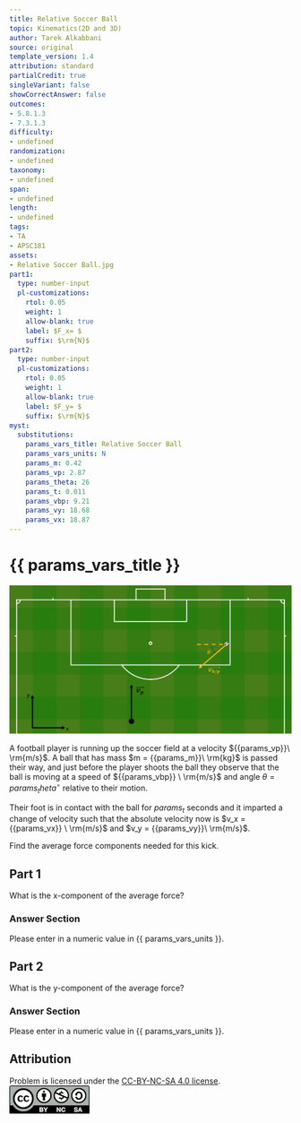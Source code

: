 ```yaml
---
title: Relative Soccer Ball
topic: Kinematics(2D and 3D)
author: Tarek Alkabbani
source: original
template_version: 1.4
attribution: standard
partialCredit: true
singleVariant: false
showCorrectAnswer: false
outcomes:
- 5.8.1.3
- 7.3.1.3
difficulty:
- undefined
randomization:
- undefined
taxonomy:
- undefined
span:
- undefined
length:
- undefined
tags:
- TA
- APSC181
assets:
- Relative Soccer Ball.jpg
part1:
  type: number-input
  pl-customizations:
    rtol: 0.05
    weight: 1
    allow-blank: true
    label: $F_x= $
    suffix: $\rm{N}$
part2:
  type: number-input
  pl-customizations:
    rtol: 0.05
    weight: 1
    allow-blank: true
    label: $F_y= $
    suffix: $\rm{N}$
myst:
  substitutions:
    params_vars_title: Relative Soccer Ball
    params_vars_units: N
    params_m: 0.42
    params_vp: 2.87
    params_theta: 26
    params_t: 0.011
    params_vbp: 9.21
    params_vy: 18.68
    params_vx: 18.87
---
```

# {{ params_vars_title }}
<img src="Relative Soccer Ball.jpg" width=700>

A football player is running up the soccer field at a velocity ${{params_vp}}\ \rm{m/s}$. A ball that has mass $m = {{params_m}}\ \rm{kg}$ is passed their way, and just before the player shoots the ball they observe that the ball is moving at a speed of ${{params_vbp}} \ \rm{m/s}$ and angle $\theta = {{params_theta}}^\circ$ relative to their motion.

Their foot is in contact with the ball for ${{params_t}}$ seconds and it imparted a change of velocity such that the absolute velocity now is $v_x = {{params_vx}} \ \rm{m/s}$ and  $v_y = {{params_vy}}\ \rm{m/s}$.

Find the average force components needed for this kick.

## Part 1

What is the x-component of the average force?

### Answer Section

Please enter in a numeric value in {{ params_vars_units }}.

## Part 2

What is the y-component of the average force?

### Answer Section

Please enter in a numeric value in {{ params_vars_units }}.

## Attribution

Problem is licensed under the [CC-BY-NC-SA 4.0 license](https://creativecommons.org/licenses/by-nc-sa/4.0/).<br> ![The Creative Commons 4.0 license requiring attribution-BY, non-commercial-NC, and share-alike-SA license.](https://raw.githubusercontent.com/firasm/bits/master/by-nc-sa.png)